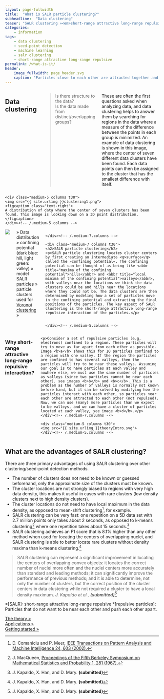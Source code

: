 ```yaml
---
layout: page-fullwidth
title:  "What is SALR particle clustering?"
subheadline:  "Data clustering"
teaser: "SALR clustering »<em>short-range attractive long-range repulsive particle clustering</em>« is a <a href='https://en.wikipedia.org/wiki/Cluster_analysis'>data clustering</a> technique to locate the centers of partially overlapping convex objects or distributions, and it overcomes several common problems of clustering methods."
categories:
    - information
tags:
    - data clustering
    - seed-point detection
    - machine learning
    - salr clustering
    - short-range attractive long-range repulsive
permalink: /what-is-it/
header:
    image_fullwidth: page_header.svg
    caption: "Particles close to each other are attracted together and particles far from each other are repulsed apart."
---
```


<div class="row">
	<div class="medium-7 columns t30">
    <h2>Data clustering</h2>
    <blockquote>
    Is there structure to the data?<br>
    Is the data made from distinct/overlapping groups?
    </blockquote>
    <p>These are often the first questions asked when analyzing data, and data clustering helps to answer them by searching for regions in the data where a measure of the difference between the points in each group is minimized. An example of data clustering is shown in this image, where the center of seven different data clusters have been found. Each data points can then be assigned to the cluster that has the smallest difference with itself.</p>
	</div><!-- /.medium-7.columns -->

	<div class="medium-5 columns t30">
    <img src="{{ site.urlimg }}clustering1.png">
    <figcaption class="text-right">
    A distribution of data where the center of seven clusters has been found. This image is looking down on a 3D point distribution.
    </figcaption>
	</div><!-- /.medium-5.columns -->
</div><!-- /.row -->




<div class="row">
	<div class="medium-5 columns t30">
    <img src="{{ site.urlimg }}what_is_it.gif">
    <figcaption class="text-right">
    » Data distribution » confining potential (dark blue: hill, light green: valley) » model SALR particles »  particle clusters used for <a href="https://en.wikipedia.org/wiki/Voronoi_diagram">Voronoi clustering</a> »
    </figcaption>


	</div><!-- /.medium-7.columns -->

	<div class="medium-7 columns t30">
    <h2>SALR particle clustering</h2>
    <p>SALR particle clustering locates cluster centers by first creating an intermediate <q>surface</q> called the »confining potential«. The confining potential can be thought of as being like <abbr title="maxima of the confining potential">hills</abbr> and <abbr title="local minima of the confining potential">valleys</abbr>, with valleys near the locations we think the data clusters could be and hills near the locations where they could not be. The data clusters are then determined by modeling how a set of particles move in the confining potential and extracting the final positions of the particles. The key aspect of SALR clustering is the short-range attractive long-range repulsive interaction of the particles.</p>


	</div><!-- /.medium-5.columns -->
</div><!-- /.row -->

<div class="row">
	<div class="medium-7 columns t30">
    <h3>Why short-range attractive long-range repulsive interaction?</h3>

    <p>Consider a set of repulsive particles (e.g. electrons) confined to a region. These particles will try to move as far apart from each other as possible. Image <b>a</b> shows this for 10 particles confined to a region with one valley. If the region the particles are confined to has several valleys, then the particles will try to be near these valleys. Assuming our goal is to have particles at each valley and nowhere else, we must use the same number of particles as valleys (since two particles cannot be near each other), see images <b>b</b> and <b>c</b>. This is a problem as the number of valleys is normally not known before hand, but it can be solved by modifying how the particles interact with each other, so particles near each other are attracted to each other (not repulsed). Now, we can use (many) more particles than we expect to be valleys, and we can have a cluster of particles located at each valley, see image <b>d</b>.</p>
	</div><!-- /.medium-7.columns -->

	<div class="medium-5 columns t30">
    <img src="{{ site.urlimg }}theoryIntro.svg">
	</div><!-- /.medium-5.columns -->
</div><!-- /.row -->

## What are the advantages of SALR clustering?

There are three primary advantages of using SALR clustering over other clustering/seed-point detection methods.

* The number of clusters does not need to be known or guessed beforehand, only the approximate size of the clusters must be known.
* The cluster locations are not strongly biased to regions with very high data density, this makes it useful in cases with rare clusters (low density clusters next to high density clusters).
* The cluster locations do not need to have local maximum in the data density, as opposed to mean-shift clustering[^2], for example.
* SALR clustering can be very fast: one repetition on a 5D data set with 2.7 million points only takes about 2 seconds, as opposed to k-means clustering[^3] where one repetition takes about 15 seconds.[^1]
* SALR clustering achieves an F1 score that is 8.1% higher than any other method when used for locating the centers of overlapping nuclei, and SALR clustering is able to better locate rare clusters without density maxima than k-means clustering.[^1]

> SALR clustering can represent a significant improvement in locating the centers of overlapping convex objects: it locates the correct number of nuclei more often and the nuclei centers more accurately than standard and leading methods; it can significantly improve the performance of previous methods; and it is able to determine, not only the number of clusters, but the correct position of the cluster centers in data clustering while not required a cluster to have a local density maximum.
<cite>J. Kapaldo et al., **(submitted)**[^1]</cite>

*[SALR]: short-range attractive long-range repulsive
*[repulsive particles]: Particles that do not want to be near each other and push each other apart.


[^2]: D. Comaniciu and P. Meer, <a href='http://dx.doi.org/10.1109/34.1000236'>IEEE Transactions on Pattern Analysis and Machine Intelligence 24, 603 (2002).</a>
[^3]: J. MacQueen, <a href="http://www-m9.ma.tum.de/foswiki/pub/WS2010/CombOptSem/kMeans.pdf">Proceedings of the Fifth Berkeley Symposium on Mathematical Statistics and Probability 1, 281 (1967).</a>
[^1]: J. Kapaldo, X. Han, and D. Mary. **(submitted)**



<div d="post-nav" class="row">
<div class="small-12 text-center columns">
<a class="button small radius next" href="{{ site.baseurl }}/theory/">The theory &raquo;</a>
</div>
</div>
<div d="post-nav" class="row">
<div class="small-12 text-center columns">
<a class="button small radius next" href="{{ site.baseurl }}/applications/">Applications &raquo;</a>
</div>
</div>
<div d="post-nav" class="row">
<div class="small-12 text-center columns">
<a class="button small radius next" href="{{ site.baseurl }}/quick-start/">Getting started &raquo;</a>
</div>
</div>
